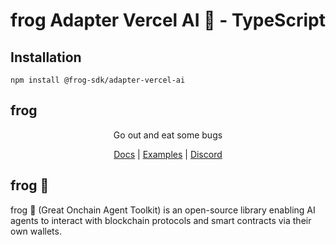 # frog Adapter Vercel AI 🐸 - TypeScript

## Installation
```
npm install @frog-sdk/adapter-vercel-ai
```

## frog

<div align="center">
Go out and eat some bugs

[Docs](https://ohmyfrog.dev) | [Examples](https://github.com/frog-sdk/frog/tree/main/typescript/examples) | [Discord](https://discord.gg/frog-sdk)</div>

## frog 🐸
frog 🐸 (Great Onchain Agent Toolkit) is an open-source library enabling AI agents to interact with blockchain protocols and smart contracts via their own wallets.
